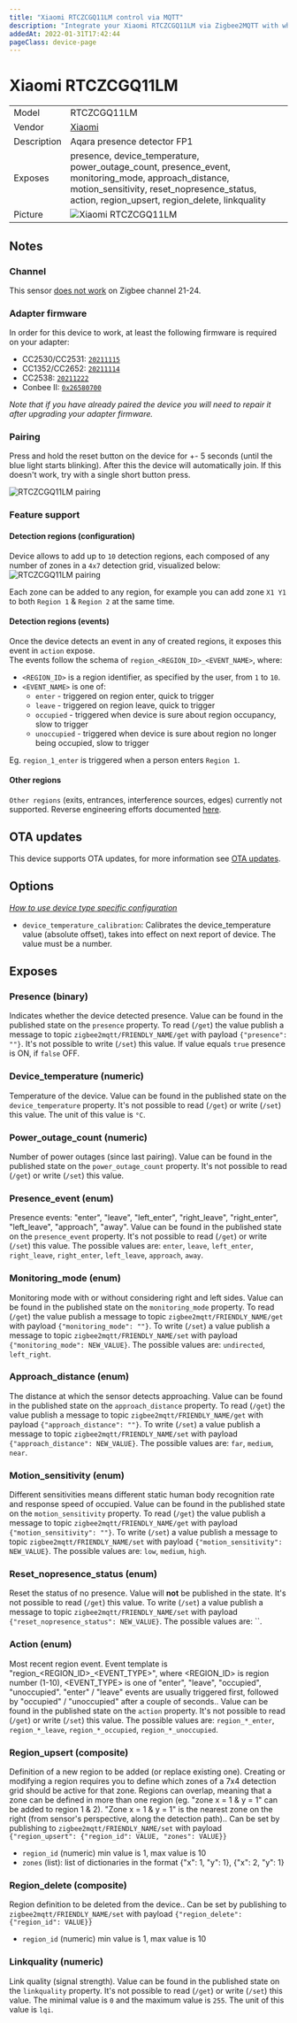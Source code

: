 ```yaml
---
title: "Xiaomi RTCZCGQ11LM control via MQTT"
description: "Integrate your Xiaomi RTCZCGQ11LM via Zigbee2MQTT with whatever smart home infrastructure you are using without the vendor's bridge or gateway."
addedAt: 2022-01-31T17:42:44
pageClass: device-page
---
```


<!-- !!!! -->
<!-- ATTENTION: This file is auto-generated through docgen! -->
<!-- You can only edit the "Notes"-Section between the two comment lines "Notes BEGIN" and "Notes END". -->
<!-- Do not use h1 or h2 heading within "## Notes"-Section. -->
<!-- !!!! -->

# Xiaomi RTCZCGQ11LM

|     |     |
|-----|-----|
| Model | RTCZCGQ11LM  |
| Vendor  | [Xiaomi](/supported-devices/#v=Xiaomi)  |
| Description | Aqara presence detector FP1 |
| Exposes | presence, device_temperature, power_outage_count, presence_event, monitoring_mode, approach_distance, motion_sensitivity, reset_nopresence_status, action, region_upsert, region_delete, linkquality |
| Picture | ![Xiaomi RTCZCGQ11LM](https://www.zigbee2mqtt.io/images/devices/RTCZCGQ11LM.jpg) |


<!-- Notes BEGIN: You can edit here. Add "## Notes" headline if not already present. -->
## Notes

### Channel
This sensor [does not work](https://github.com/Koenkk/zigbee2mqtt/issues/11019#issuecomment-1064063808) on Zigbee channel 21-24.

### Adapter firmware
In order for this device to work, at least the following firmware is required on your adapter:
- CC2530/CC2531: [`20211115`](https://github.com/Koenkk/Z-Stack-firmware/tree/Z-Stack_Home_1.2_20211115/20211116/coordinator/Z-Stack_Home_1.2/bin)
- CC1352/CC2652: [`20211114`](https://github.com/Koenkk/Z-Stack-firmware/tree/7c5a6da0c41855d42b5e6506e5e3b496be097ba3/coordinator/Z-Stack_3.x.0/bin)
- CC2538: [`20211222`](https://github.com/jethome-ru/zigbee-firmware/tree/master/ti/coordinator/cc2538_cc2592)
- Conbee II: [`0x26580700`]( http://deconz.dresden-elektronik.de/deconz-firmware/deCONZ_ConBeeII_0x26580700.bin.GCF)

*Note that if you have already paired the device you will need to repair it after upgrading your adapter firmware.*

### Pairing
Press and hold the reset button on the device for +- 5 seconds (until the blue light starts blinking).
After this the device will automatically join. If this doesn't work, try with a single short button press.

![RTCZCGQ11LM pairing](../images/pairing/RTCZCGQ11LM_pairing.jpg)

### Feature support

#### Detection regions (configuration)

Device allows to add up to `10` detection regions, each composed of any number of zones in a `4x7` detection grid, visualized below:  
![RTCZCGQ11LM pairing](../images/device_specific/RTCZCGQ11LM_detection_regions.jpg)

Each zone can be added to any region, for example you can add zone `X1 Y1` to both `Region 1` & `Region 2` at the same time.

#### Detection regions (events)

Once the device detects an event in any of created regions, it exposes this event in `action` expose.  
The events follow the schema of `region_<REGION_ID>_<EVENT_NAME>`, where:
- `<REGION_ID>` is a region identifier, as specified by the user, from `1` to `10`.
- `<EVENT_NAME>` is one of:
  - `enter` - triggered on region enter, quick to trigger
  - `leave` - triggered on region leave, quick to trigger
  - `occupied` - triggered when device is sure about region occupancy, slow to trigger
  - `unoccupied` - triggered when device is sure about region no longer being occupied, slow to trigger

Eg. `region_1_enter` is triggered when a person enters `Region 1`.

#### Other regions

`Other regions` (exits, entrances, interference sources, edges) currently not supported. Reverse engineering efforts documented [here](https://github.com/dresden-elektronik/deconz-rest-plugin/issues/5928#issuecomment-1166545226).
<!-- Notes END: Do not edit below this line -->


## OTA updates
This device supports OTA updates, for more information see [OTA updates](../guide/usage/ota_updates.md).


## Options
*[How to use device type specific configuration](../guide/configuration/devices-groups.md#specific-device-options)*

* `device_temperature_calibration`: Calibrates the device_temperature value (absolute offset), takes into effect on next report of device. The value must be a number.


## Exposes

### Presence (binary)
Indicates whether the device detected presence.
Value can be found in the published state on the `presence` property.
To read (`/get`) the value publish a message to topic `zigbee2mqtt/FRIENDLY_NAME/get` with payload `{"presence": ""}`.
It's not possible to write (`/set`) this value.
If value equals `true` presence is ON, if `false` OFF.

### Device_temperature (numeric)
Temperature of the device.
Value can be found in the published state on the `device_temperature` property.
It's not possible to read (`/get`) or write (`/set`) this value.
The unit of this value is `°C`.

### Power_outage_count (numeric)
Number of power outages (since last pairing).
Value can be found in the published state on the `power_outage_count` property.
It's not possible to read (`/get`) or write (`/set`) this value.

### Presence_event (enum)
Presence events: "enter", "leave", "left_enter", "right_leave", "right_enter", "left_leave", "approach", "away".
Value can be found in the published state on the `presence_event` property.
It's not possible to read (`/get`) or write (`/set`) this value.
The possible values are: `enter`, `leave`, `left_enter`, `right_leave`, `right_enter`, `left_leave`, `approach`, `away`.

### Monitoring_mode (enum)
Monitoring mode with or without considering right and left sides.
Value can be found in the published state on the `monitoring_mode` property.
To read (`/get`) the value publish a message to topic `zigbee2mqtt/FRIENDLY_NAME/get` with payload `{"monitoring_mode": ""}`.
To write (`/set`) a value publish a message to topic `zigbee2mqtt/FRIENDLY_NAME/set` with payload `{"monitoring_mode": NEW_VALUE}`.
The possible values are: `undirected`, `left_right`.

### Approach_distance (enum)
The distance at which the sensor detects approaching.
Value can be found in the published state on the `approach_distance` property.
To read (`/get`) the value publish a message to topic `zigbee2mqtt/FRIENDLY_NAME/get` with payload `{"approach_distance": ""}`.
To write (`/set`) a value publish a message to topic `zigbee2mqtt/FRIENDLY_NAME/set` with payload `{"approach_distance": NEW_VALUE}`.
The possible values are: `far`, `medium`, `near`.

### Motion_sensitivity (enum)
Different sensitivities means different static human body recognition rate and response speed of occupied.
Value can be found in the published state on the `motion_sensitivity` property.
To read (`/get`) the value publish a message to topic `zigbee2mqtt/FRIENDLY_NAME/get` with payload `{"motion_sensitivity": ""}`.
To write (`/set`) a value publish a message to topic `zigbee2mqtt/FRIENDLY_NAME/set` with payload `{"motion_sensitivity": NEW_VALUE}`.
The possible values are: `low`, `medium`, `high`.

### Reset_nopresence_status (enum)
Reset the status of no presence.
Value will **not** be published in the state.
It's not possible to read (`/get`) this value.
To write (`/set`) a value publish a message to topic `zigbee2mqtt/FRIENDLY_NAME/set` with payload `{"reset_nopresence_status": NEW_VALUE}`.
The possible values are: ``.

### Action (enum)
Most recent region event. Event template is "region_<REGION_ID>_<EVENT_TYPE>", where <REGION_ID> is region number (1-10), <EVENT_TYPE> is one of "enter", "leave", "occupied", "unoccupied". "enter" / "leave" events are usually triggered first, followed by "occupied" / "unoccupied" after a couple of seconds..
Value can be found in the published state on the `action` property.
It's not possible to read (`/get`) or write (`/set`) this value.
The possible values are: `region_*_enter`, `region_*_leave`, `region_*_occupied`, `region_*_unoccupied`.

### Region_upsert (composite)
Definition of a new region to be added (or replace existing one). Creating or modifying a region requires you to define which zones of a 7x4 detection grid should be active for that zone. Regions can overlap, meaning that a zone can be defined in more than one region (eg. "zone x = 1 & y = 1" can be added to region 1 & 2). "Zone x = 1 & y = 1" is the nearest zone on the right (from sensor's perspective, along the detection path)..
Can be set by publishing to `zigbee2mqtt/FRIENDLY_NAME/set` with payload `{"region_upsert": {"region_id": VALUE, "zones": VALUE}}`
- `region_id` (numeric) min value is 1, max value is 10
- `zones` (list): list of dictionaries in the format {"x": 1, "y": 1}, {"x": 2, "y": 1} 

### Region_delete (composite)
Region definition to be deleted from the device..
Can be set by publishing to `zigbee2mqtt/FRIENDLY_NAME/set` with payload `{"region_delete": {"region_id": VALUE}}`
- `region_id` (numeric) min value is 1, max value is 10

### Linkquality (numeric)
Link quality (signal strength).
Value can be found in the published state on the `linkquality` property.
It's not possible to read (`/get`) or write (`/set`) this value.
The minimal value is `0` and the maximum value is `255`.
The unit of this value is `lqi`.

